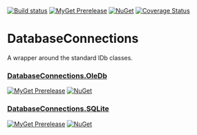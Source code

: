 [![Build status](https://ci.appveyor.com/api/projects/status/lswhc16rx6ehs0qp?svg=true)](https://ci.appveyor.com/project/mrstebo/databaseconnections)
[![MyGet Prerelease](https://img.shields.io/myget/ekmsystems/v/DatabaseConnections.svg?label=MyGet_Prerelease)](https://www.myget.org/feed/ekmsystems/package/nuget/DatabaseConnections)
[![NuGet](https://img.shields.io/nuget/v/DatabaseConnections.svg)](https://www.nuget.org/packages/DatabaseConnections/)
[![Coverage Status](https://coveralls.io/repos/github/ekmsystems/DatabaseConnections/badge.svg)](https://coveralls.io/github/ekmsystems/DatabaseConnections)

# DatabaseConnections
A wrapper around the standard IDb classes.


### [DatabaseConnections.OleDb](https://github.com/ekmsystems/DatabaseConnections.OleDb)
[![MyGet Prerelease](https://img.shields.io/myget/ekmsystems/v/DatabaseConnections.OleDb.svg?label=MyGet_Prerelease)](https://www.myget.org/feed/ekmsystems/package/nuget/DatabaseConnections.OleDb)
[![NuGet](https://img.shields.io/nuget/v/DatabaseConnections.OleDb.svg)](https://www.nuget.org/packages/DatabaseConnections.OleDb/)

### [DatabaseConnections.SQLite](https://github.com/ekmsystems/DatabaseConnections.SQLite)
[![MyGet Prerelease](https://img.shields.io/myget/ekmsystems/v/DatabaseConnections.SQLite.svg?label=MyGet_Prerelease)](https://www.myget.org/feed/ekmsystems/package/nuget/DatabaseConnections.SQLite)
[![NuGet](https://img.shields.io/nuget/v/DatabaseConnections.SQLite.svg)](https://www.nuget.org/packages/DatabaseConnections.SQLite/)
